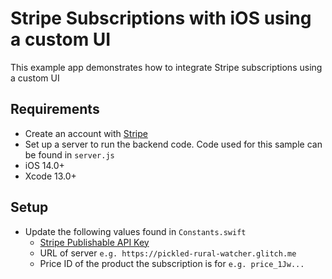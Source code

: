 # Stripe Subscriptions with iOS using a custom UI
This example app demonstrates how to integrate Stripe subscriptions using a custom UI

## Requirements
- Create an account with [Stripe](https://dashboard.stripe.com/register)
- Set up a server to run the backend code. Code used for this sample can be found in `server.js`
- iOS 14.0+
- Xcode 13.0+

## Setup
- Update the following values found in `Constants.swift`
  - [Stripe Publishable API Key](https://dashboard.stripe.com/apikeys)
  - URL of server `e.g. https://pickled-rural-watcher.glitch.me`
  - Price ID of the product the subscription is for `e.g. price_1Jw...` 
